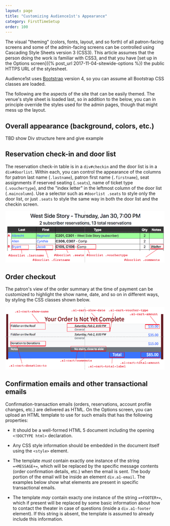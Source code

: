 ```yaml
---
layout: page
title: "Customizing Audience1st's Appearance"
category: FirstTimeSetup
order: 100
---
```


The visual "theming" (colors, fonts, layout, and so forth) of all
patron-facing screens and some of the admin-facing screens can be
controlled using Cascading Style Sheets version 3 (CSS3).  This
article assumes that the person doing the work is familiar with 
CSS3, and that you have [set up in the Options screen]({% post_url
2017-11-04-sitewide-options %}) the public HTTPS URL of the
stylesheet.

Audience1st uses [Bootstrap](https://getbootstrap.com) version 4, so
you can assume all Bootstrap CSS classes are loaded.

The following are the aspects of the site that can be easily themed.
The venue's style sheet is loaded last, so in addition to the below,
you can in principle override the styles used for the admin pages,
though that might mess up the layout.

## Overall appearance (background, colors, etc.)

TBD show Div structure here and give example

## Reservation check-in and door list

The reservation check-in table is in a `div#checkin` and the door list
is in a `div#doorlist`.  Within each, you can control the appearance
of the columns for patron last name (`.lastname`), patron first name
(`.firstname`), seat assignments if reserved seating (`.seats`), name
of ticket type (`.vouchertype`), and the "index letter" in the
leftmost column of the door list (`.maincolumn`).  Use a selector such
as `#doorlist .seats` to style only the door list, or just `.seats` to
style the same way in both the door list and the checkin screen.

![questionmark](../assets/css-doorlist.png)

## Order checkout

The patron's view of the order summary at the time of payment can be
customized to highlight the show name, date, and so on in different
ways, by styling the CSS classes shown below.

![questionmark](../assets/css-checkout.png)

## Confirmation emails and other transactional emails

Confirmation-transaction emails (orders, reservations, account profile
changes, etc.) are delivered as HTML.  On the Options screen, you can
upload an HTML template to use for such emails that has the following
properties:

* It should be a well-formed HTML 5 document including the opening
`<!DOCTYPE html>` declaration.

* Any CSS style information should be embedded in the document itself
using the `<style>` element.

* The template *must* contain exactly one instance of the string
`=+MESSAGE+=`, which will be replaced by the specific message contents
(order confirmation details, etc.) when the email is sent.
The body portion of the email will be inside an element
`div.a1-email`.  The examples below show what elements are present in
specific transactional emails.

* The template *may* contain exacty one instance of the string
`=+FOOTER+=`, which if present will be replaced by some basic
information about how to contact the theater in case of questions
(inside a `div.a1-footer` element).
If this string is absent, the template is assumed to already include
this information.

